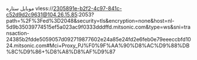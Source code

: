 موبایل ستاره
vless://2305891e-b2f2-4c97-841c-c52d9d2c9631@104.26.15.85:2053?path=%2F%3Fed%3D2048&security=tls&encryption=none&host=nl-5d9b35039774515ef5a023ac9f0333dddffd.mitsonic.com&type=ws&sni=transaction-24385b2fdde5059057d092719877602e24a85e24fd2e6feb0e79eeeccbfd1024.mitsonic.com#Mci+Proxy_PJ%F0%9F%AA%90%D8%AC%D9%88%DB%8C%D9%86+%D8%A8%D8%AF%D9%87
